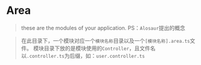 # Area 
> these are the modules of your application.
> PS：`Alosaur`提出的概念

> 在此目录下，一个模块对应一个`模块名称`目录以及一个`[模块名称].area.ts`文件。
> 模块目录下放的是模块使用的`Controller`，且文件名以`.controller.ts`为后缀，如：`user.controller.ts`